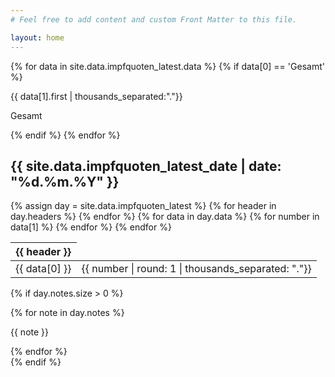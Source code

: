 ```yaml
---
# Feel free to add content and custom Front Matter to this file.

layout: home
---
```

{% for data in site.data.impfquoten_latest.data %}
{% if data[0] == 'Gesamt' %}
<div class="w-10 mt-5">
<p class="text-5xl text-purple-500">
{{ data[1].first | thousands_separated:"."}}
</p>
<p class="text-right text-gray-500">Gesamt</p>
</div>
{% endif %}
{% endfor %}
  <h2 class="mt-5 text-2xl">
    {{ site.data.impfquoten_latest_date | date: "%d.%m.%Y" }}
  </h2>
{% assign day = site.data.impfquoten_latest %}

  <table class="mt-5">
    <thead>
      <tr>
        {% for header in day.headers %}
          <th class="{% if forloop.first == true %}text-left{% else %}text-right{% endif %}">
           {{ header }}
          </th>
        {% endfor %}
      </tr>
    </thead>
    <tbody>
      {% for data in day.data %}
        <tr class="{% if data[0] == 'Gesamt' %}font-bold border-t-2{% else %}border-b{% endif %}">
          <td class="py-2 pr-2">
            {{ data[0] }} 
          </td>
        {% for number in data[1] %}
          <td class="py-2 text-right">
            {{ number | round: 1 | thousands_separated: "."}}
          </td>
        {% endfor %}
        </tr>
      {% endfor %}
    </tbody>
  </table>
  
  {% if day.notes.size > 0 %}
  <div class="mt-5">
      {% for note in day.notes %}
        <p class="text-sm text-gray-500">{{ note }}</p>
      {% endfor %}
  </div>
  {% endif %}
